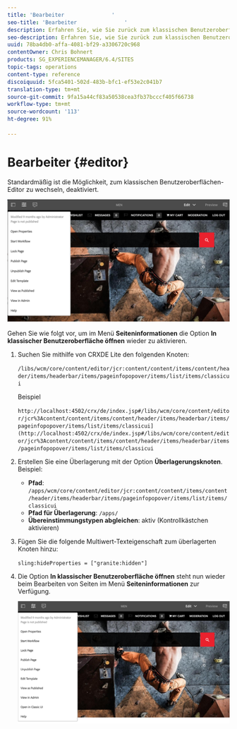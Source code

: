 ```yaml
---
title: 'Bearbeiter               '
seo-title: 'Bearbeiter               '
description: Erfahren Sie, wie Sie zurück zum klassischen Benutzeroberflächen-Editor wechseln.
seo-description: Erfahren Sie, wie Sie zurück zum klassischen Benutzeroberflächen-Editor wechseln.
uuid: 78ba4db0-affa-4081-bf29-a3306720c968
contentOwner: Chris Bohnert
products: SG_EXPERIENCEMANAGER/6.4/SITES
topic-tags: operations
content-type: reference
discoiquuid: 5fca5401-502d-483b-bfc1-ef53e2c041b7
translation-type: tm+mt
source-git-commit: 9fa15a44cf83a50538cea3fb37bcccf405f66738
workflow-type: tm+mt
source-wordcount: '113'
ht-degree: 91%

---
```



# Bearbeiter               {#editor}

Standardmäßig ist die Möglichkeit, zum klassischen Benutzeroberflächen-Editor zu wechseln, deaktiviert.

![chlimage_1-9](assets/chlimage_1-9.png)

Gehen Sie wie folgt vor, um im Menü **Seiteninformationen** die Option **In klassischer Benutzeroberfläche öffnen** wieder zu aktivieren.

1. Suchen Sie mithilfe von CRXDE Lite den folgenden Knoten:

   `/libs/wcm/core/content/editor/jcr:content/content/items/content/header/items/headerbar/items/pageinfopopover/items/list/items/classicui`

   Beispiel

   `http://localhost:4502/crx/de/index.jsp#/libs/wcm/core/content/editor/jcr%3Acontent/content/items/content/header/items/headerbar/items/pageinfopopover/items/list/items/classicui](http://localhost:4502/crx/de/index.jsp#/libs/wcm/core/content/editor/jcr%3Acontent/content/items/content/header/items/headerbar/items/pageinfopopover/items/list/items/classicui`

1. Erstellen Sie eine Überlagerung mit der Option **Überlagerungsknoten**. Beispiel:

   * **Pfad**: `/apps/wcm/core/content/editor/jcr:content/content/items/content/header/items/headerbar/items/pageinfopopover/items/list/items/classicui`
   * **Pfad für Überlagerung**: `/apps/`
   * **Übereinstimmungstypen abgleichen**: aktiv (Kontrollkästchen aktivieren)

1. Fügen Sie die folgende Multiwert-Texteigenschaft zum überlagerten Knoten hinzu:

   `sling:hideProperties = ["granite:hidden"]`

1. Die Option **In klassischer Benutzeroberfläche öffnen** steht nun wieder beim Bearbeiten von Seiten im Menü **Seiteninformationen** zur Verfügung.

   ![chlimage_1-10](assets/chlimage_1-10.png)

